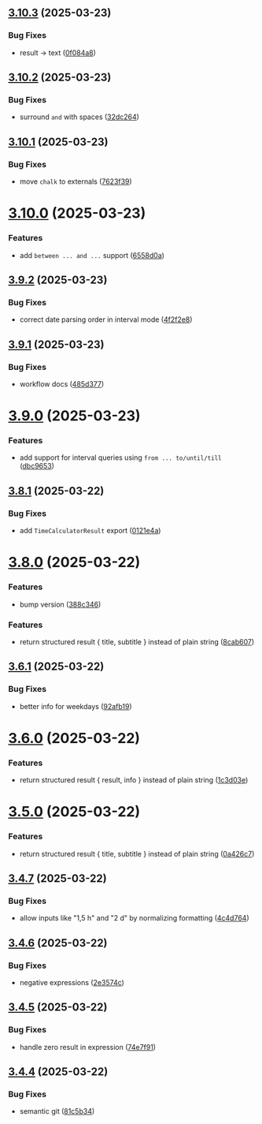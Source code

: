 ## [3.10.3](https://github.com/shura-v/alfred-time-calculator/compare/v3.10.2...v3.10.3) (2025-03-23)


### Bug Fixes

* result -> text ([0f084a8](https://github.com/shura-v/alfred-time-calculator/commit/0f084a85e6d23d3ff4e2db1b24b6d79c0504c2ae))

## [3.10.2](https://github.com/shura-v/alfred-time-calculator/compare/v3.10.1...v3.10.2) (2025-03-23)


### Bug Fixes

* surround `and` with spaces ([32dc264](https://github.com/shura-v/alfred-time-calculator/commit/32dc26418bde34715bbe5262b6092bfdd0bfd659))

## [3.10.1](https://github.com/shura-v/alfred-time-calculator/compare/v3.10.0...v3.10.1) (2025-03-23)


### Bug Fixes

* move `chalk` to externals ([7623f39](https://github.com/shura-v/alfred-time-calculator/commit/7623f3961201291d04462d79b9c6d11b4f387853))

# [3.10.0](https://github.com/shura-v/alfred-time-calculator/compare/v3.9.2...v3.10.0) (2025-03-23)


### Features

* add `between ... and ...` support ([6558d0a](https://github.com/shura-v/alfred-time-calculator/commit/6558d0af1e200bcb031be632446b5fbbaf9dd957))

## [3.9.2](https://github.com/shura-v/alfred-time-calculator/compare/v3.9.1...v3.9.2) (2025-03-23)


### Bug Fixes

* correct date parsing order in interval mode ([4f2f2e8](https://github.com/shura-v/alfred-time-calculator/commit/4f2f2e8e9dc5011d1df15b98b558be30b7712a10))

## [3.9.1](https://github.com/shura-v/alfred-time-calculator/compare/v3.9.0...v3.9.1) (2025-03-23)


### Bug Fixes

* workflow docs ([485d377](https://github.com/shura-v/alfred-time-calculator/commit/485d377f282f857a4ddee9dce5636dc098f57bfa))

# [3.9.0](https://github.com/shura-v/alfred-time-calculator/compare/v3.8.1...v3.9.0) (2025-03-23)


### Features

* add support for interval queries using `from ... to/until/till` ([dbc9653](https://github.com/shura-v/alfred-time-calculator/commit/dbc96532cc9b4a58841bbb4a91b83d0990003c05))

## [3.8.1](https://github.com/shura-v/alfred-time-calculator/compare/v3.8.0...v3.8.1) (2025-03-22)


### Bug Fixes

* add `TimeCalculatorResult` export ([0121e4a](https://github.com/shura-v/alfred-time-calculator/commit/0121e4ada4a59929cccb3675bbd049bb9ea5d8ac))

# [3.8.0](https://github.com/shura-v/alfred-time-calculator/compare/v3.7.0...v3.8.0) (2025-03-22)


### Features

* bump version ([388c346](https://github.com/shura-v/alfred-time-calculator/commit/388c3469aaf730fd54598d721df720a2dca3564c))

### Features

* return structured result { title, subtitle } instead of plain string ([8cab607](https://github.com/shura-v/alfred-time-calculator/commit/8cab607a3b25b76bf285ee2545624c1ff4d5f176))

## [3.6.1](https://github.com/shura-v/alfred-time-calculator/compare/v3.6.0...v3.6.1) (2025-03-22)


### Bug Fixes

* better info for weekdays ([92afb19](https://github.com/shura-v/alfred-time-calculator/commit/92afb19631dd8b1431d364f8887dbb90834adbf5))

# [3.6.0](https://github.com/shura-v/alfred-time-calculator/compare/v3.5.0...v3.6.0) (2025-03-22)


### Features

* return structured result { result, info } instead of plain string ([1c3d03e](https://github.com/shura-v/alfred-time-calculator/commit/1c3d03eb3cbdbaa57b4092c549ea0e39ee74edfb))

# [3.5.0](https://github.com/shura-v/alfred-time-calculator/compare/v3.4.7...v3.5.0) (2025-03-22)


### Features

* return structured result { title, subtitle } instead of plain string ([0a426c7](https://github.com/shura-v/alfred-time-calculator/commit/0a426c7442312b3e6161b83fc4c784ec27b4f1ab))

## [3.4.7](https://github.com/shura-v/alfred-time-calculator/compare/v3.4.6...v3.4.7) (2025-03-22)


### Bug Fixes

* allow inputs like "1,5 h" and "2 d" by normalizing formatting ([4c4d764](https://github.com/shura-v/alfred-time-calculator/commit/4c4d764c83e4bc1378f48b9d589c1e4096dd6106))

## [3.4.6](https://github.com/shura-v/alfred-time-calculator/compare/v3.4.5...v3.4.6) (2025-03-22)


### Bug Fixes

* negative expressions ([2e3574c](https://github.com/shura-v/alfred-time-calculator/commit/2e3574c524a96c18884fc1e62d1614b63080a3f1))

## [3.4.5](https://github.com/shura-v/alfred-time-calculator/compare/v3.4.4...v3.4.5) (2025-03-22)


### Bug Fixes

* handle zero result in expression ([74e7f91](https://github.com/shura-v/alfred-time-calculator/commit/74e7f9135e44157bb943d406b93b90d100641b44))

## [3.4.4](https://github.com/shura-v/alfred-time-calculator/compare/v3.4.3...v3.4.4) (2025-03-22)


### Bug Fixes

* semantic git ([81c5b34](https://github.com/shura-v/alfred-time-calculator/commit/81c5b349f61e8ca2b458fdf6225e18452e7d7469))
